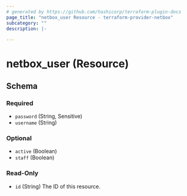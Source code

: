 ```yaml
---
# generated by https://github.com/hashicorp/terraform-plugin-docs
page_title: "netbox_user Resource - terraform-provider-netbox"
subcategory: ""
description: |-
  
---
```


# netbox_user (Resource)





<!-- schema generated by tfplugindocs -->
## Schema

### Required

- `password` (String, Sensitive)
- `username` (String)

### Optional

- `active` (Boolean)
- `staff` (Boolean)

### Read-Only

- `id` (String) The ID of this resource.


